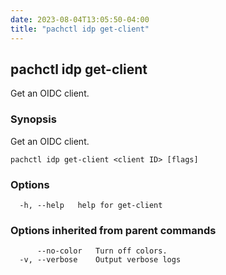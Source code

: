 ```yaml
---
date: 2023-08-04T13:05:50-04:00
title: "pachctl idp get-client"
---
```


## pachctl idp get-client

Get an OIDC client.

### Synopsis

Get an OIDC client.

```
pachctl idp get-client <client ID> [flags]
```

### Options

```
  -h, --help   help for get-client
```

### Options inherited from parent commands

```
      --no-color   Turn off colors.
  -v, --verbose    Output verbose logs
```

